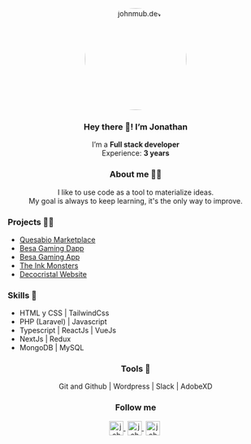 <p align="center" width="300">
   <img align="center" width="200" style="border-radius:50%;overflow:hidden;" src="https://media.giphy.com/media/v1.Y2lkPTc5MGI3NjExYzg3YjM3ZWQ1MTFmZmMwNjU0ZmFhNzg4YTk4Y2RiNmQ4NGM1NjY2OCZlcD12MV9pbnRlcm5hbF9naWZzX2dpZklkJmN0PWc/4rZA5D22301iMgrUNd/giphy.gif" alt="johnmub.dev">
   <h3 align="center">Hey there 👋! I’m Jonathan</h3>
</p>

<p align="center">
   I’m a <strong>Full stack developer</strong></br>
   Experience: <strong>3 years</strong>
</p>

<p align="center">
   <h3 align="center">About me 👱‍♂️</h3>
</p>

<p align="center">
   I like to use code as a tool to materialize ideas.</br>
   My goal is always to keep learning, it's the only way to improve.
</p>

<p>
   <h3 align="lef">Projects 👨‍💻</h3>
   <ul>
      <li><a href="https://www.quesabio.com/" target="blank">Quesabio Marketplace</a></li>
      <li><a href="https://dapp.besagaming.com/" target="blank">Besa Gaming Dapp</a></li>
      <li><a href="https://www.besagaming.com/en" target="blank">Besa Gaming App</a></li>
      <li><a href="https://theinkmonsters.com/" target="blank">The Ink Monsters</a></li>
      <li><a href="https://www.decocristal.com.ve/" target="blank">Decocristal Website</a></li>
   </ul>
</p>

<p>
   <h3 align="lef">Skills 💪</h3>
   <ul>
      <li>HTML y CSS | TailwindCss</li>
      <li>PHP (Laravel) | Javascript</li>
      <li>Typescript | ReactJs | VueJs</li>
      <li>NextJs | Redux</li>
      <li>MongoDB | MySQL</li>
   </ul>
</p>

<h3 align="center">Tools 🧰</h3>
<p align="center">
   Git and Github | Wordpress | Slack | AdobeXD
</p>

<h3 align="center">Follow me</h3>
<p align="center">
   <a href="https://www.linkedin.com/in/johnmub/" target="blank" style='margin-right:4px'>
    <img align="center" src="https://cdn.jsdelivr.net/npm/simple-icons@3.0.1/icons/linkedin.svg" alt="johnmub.dev"
         height="28px" width="28px" />
   </a>
   <a href="https://www.instagram.com/johnmub/" target="blank" style='margin-right:4px'>
    <img align="center" src="https://cdn.jsdelivr.net/npm/simple-icons@3.0.1/icons/instagram.svg" alt="johnmub.dev"
         height="28px" width="28px" />
   </a>
   <a href="https://twitter.com/johnmub98" target="blank" style='margin-right:4px'>
    <img align="center" src="https://cdn.jsdelivr.net/npm/simple-icons@3.0.1/icons/twitter.svg" alt="johnmub.dev"
         height="28px" width="28px" />
   </a>
</p>
